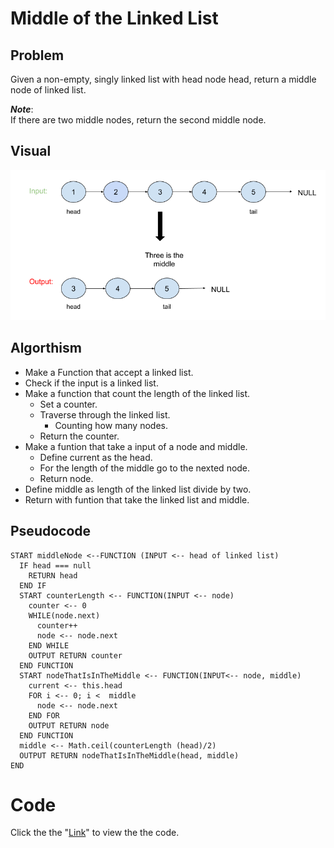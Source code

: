 # Middle of the Linked List

## Problem
Given a non-empty, singly linked list with head node head, return a middle node of linked list.

*__Note__*:<br>
If there are two middle nodes, return the second middle node.

## Visual
![](middleLL.png)

## Algorthism
* Make a Function that accept a linked list.
* Check if the input is a linked list.
* Make a function that count the length of the linked list.
    * Set a counter.
    * Traverse through the linked list.
        * Counting how many nodes.
    * Return the counter.
* Make a funtion that take a input of a node and middle.
    * Define current as the head.
    * For the length of the middle go to the nexted node.
    * Return node.
* Define middle as length of the linked list divide by two.
* Return with funtion that take the linked list and middle.

## Pseudocode
```
START middleNode <--FUNCTION (INPUT <-- head of linked list)
  IF head === null
    RETURN head
  END IF
  START counterLength <-- FUNCTION(INPUT <-- node)
    counter <-- 0
    WHILE(node.next)
      counter++
      node <-- node.next
    END WHILE
    OUTPUT RETURN counter
  END FUNCTION
  START nodeThatIsInTheMiddle <-- FUNCTION(INPUT<-- node, middle)
    current <-- this.head
    FOR i <-- 0; i <  middle
      node <-- node.next
    END FOR
    OUTPUT RETURN node
  END FUNCTION
  middle <-- Math.ceil(counterLength (head)/2)
  OUTPUT RETURN nodeThatIsInTheMiddle(head, middle)
END 
```

# Code
Click the the "[Link](middleLL.js)" to view the the code.

